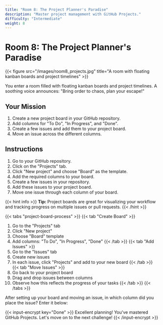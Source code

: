 ```yaml
---
title: "Room 8: The Project Planner's Paradise"
description: "Master project management with GitHub Projects."
difficulty: "Intermediate"
weight: 8
---
```


# Room 8: The Project Planner's Paradise

{{< figure src="/images/room8_projects.jpg" title="A room with floating kanban boards and project timelines" >}}

You enter a room filled with floating kanban boards and project timelines. A soothing voice announces: "Bring order to chaos, plan your escape!"

## Your Mission

1. Create a new project board in your GitHub repository.
2. Add columns for "To Do", "In Progress", and "Done".
3. Create a few issues and add them to your project board.
4. Move an issue across the different columns.

## Instructions

1. Go to your GitHub repository.
2. Click on the "Projects" tab.
3. Click "New project" and choose "Board" as the template.
4. Add the required columns to your board.
5. Create a few issues in your repository.
6. Add these issues to your project board.
7. Move one issue through each column of your board.

{{< hint info >}}
**Tip:** Project boards are great for visualizing your workflow and tracking progress on multiple issues or pull requests.
{{< /hint >}}

{{< tabs "project-board-process" >}}
{{< tab "Create Board" >}}
1. Go to the "Projects" tab
2. Click "New project"
3. Choose "Board" template
4. Add columns: "To Do", "In Progress", "Done"
{{< /tab >}}
{{< tab "Add Issues" >}}
1. Go to the "Issues" tab
2. Create new issues
3. In each issue, click "Projects" and add to your new board
{{< /tab >}}
{{< tab "Move Issues" >}}
1. Go back to your project board
2. Drag and drop issues between columns
3. Observe how this reflects the progress of your tasks
{{< /tab >}}
{{< /tabs >}}

After setting up your board and moving an issue, in which column did you place the issue? Enter it below:

{{< input-encrypt key="Done" >}}
Excellent planning! You've mastered GitHub Projects. Let's move on to the next challenge!
{{< /input-encrypt >}}